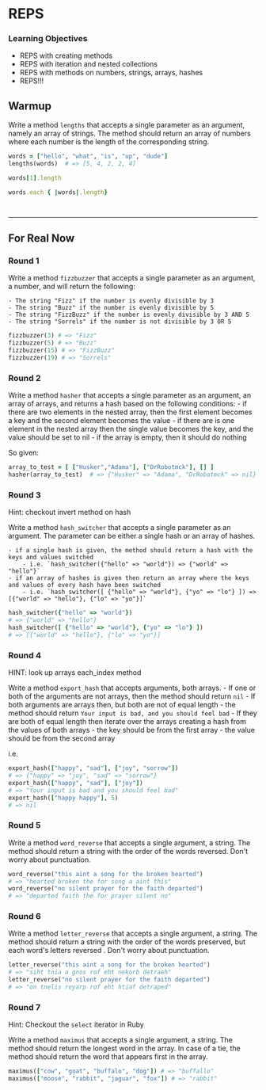 # REPS
### Learning Objectives

- REPS with creating methods
- REPS with iteration and nested collections
- REPS with methods on numbers, strings, arrays, hashes
- REPS!!!

## Warmup

Write a method `lengths` that accepts a single parameter as an argument, namely an array of strings. The method should return an array of numbers where each number is the length of the corresponding string.

```ruby
words = ["hello", "what", "is", "up", "dude"]
lengths(words)  # => [5, 4, 2, 2, 4]

words[1].length

words.each { |words|.length}




```
---

## For Real Now
### Round 1

Write a method `fizzbuzzer` that accepts a single parameter as an argument, a number, and will return the following:

    - The string "Fizz" if the number is evenly divisible by 3
    - The string "Buzz" if the number is evenly divisible by 5
    - The string "FizzBuzz" if the number is evenly divisible by 3 AND 5
    - The string "Sorrels" if the number is not divisible by 3 OR 5

```ruby
fizzbuzzer(3) # => "Fizz"
fizzbuzzer(5) # => "Buzz"
fizzbuzzer(15) # => "FizzBuzz"
fizzbuzzer(19) # => "Sorrels"
```

### Round 2

Write a method `hasher` that accepts a single parameter as an argument, an array of arrays, and returns a hash based on the following conditions:
    - if there are two elements in the nested array, then the first element becomes a key and the second element becomes the value
    - if there are is one element in the nested array then the single value becomes the key, and the value should be set to nil
    - if the array is empty, then it should do nothing

So given:

```ruby
array_to_test = [ ["Husker","Adama"], ["DrRobotmck"], [] ]
hasher(array_to_test)  # => {"Husker" => "Adama", "DrRobotmck" => nil}
```

### Round 3

Hint: checkout invert method on hash

Write a method `hash_switcher` that accepts a single parameter as an argument. The parameter can be either a single hash or an array of hashes.

    - if a single hash is given, the method should return a hash with the keys and values switched
        - i.e. `hash_switcher({"hello" => "world"}) => {"world" => "hello"}`
    - if an array of hashes is given then return an array where the keys and values of every hash have been switched
        - i.e. `hash_switcher([ {"hello" => "world"}, {"yo" => "lo"} ]) => [{"world" => "hello"}, {"lo" => "yo"}]`

```ruby
hash_switcher({"hello" => "world"})
# => {"world" => "hello"}
hash_switcher([ {"hello" => "world"}, {"yo" => "lo"} ])
# => [{"world" => "hello"}, {"lo" => "yo"}]
```

### Round 4

HINT: look up arrays each_index method

Write a method `export_hash` that accepts arguments, both arrays.
    - If one or both of the arguments are not arrays, then the method should return `nil`
    - If both arguments are arrays then, but both are not of equal length
        - the method should return `Your input is bad, and you should feel bad`
    - If they are both of equal length then iterate over the arrays creating a hash from the values of both arrays
        - the key should be from the first array
        - the value should be from the second array

i.e.
```ruby
export_hash(["happy", "sad"], ["joy", "sorrow"])
# => {"happy" => "joy", "sad" => "sorrow"}
export_hash(["happy", "sad"], ["joy"])
# => "Your input is bad and you should feel bad"
export_hash(["happy happy"], 5)
# => nil
```

### Round 5

Write a method `word_reverse` that accepts a single argument, a string. The method should return a string with the order of the words reversed. Don't worry about punctuation.

```ruby
word_reverse("this aint a song for the broken hearted")
# => "hearted broken the for song a aint this"
word_reverse("no silent prayer for the faith departed")
# => "departed faith the for prayer silent no"
```

### Round 6

Write a method `letter_reverse` that accepts a single argument, a string. The method should return a string with the order of the words preserved, but each word's letters reversed . Don't worry about punctuation.

```ruby
letter_reverse("this aint a song for the broken hearted")
# => "siht tnia a gnos rof eht nekorb detraeh"
letter_reverse("no silent prayer for the faith departed")
# => "on tnelis reyarp rof eht htiaf detraped"
```

### Round 7

Hint: Checkout the `select` iterator in Ruby

Write a method `maximus` that accepts a single argument, a string. The method should return the longest word in the array. In case of a tie, the method should return the word that appears first in the array.

```ruby
maximus(["cow", "goat", "buffalo", "dog"]) # => "buffallo"
maximus(["moose", "rabbit", "jaguar", "fox"]) # => "rabbit"
```
